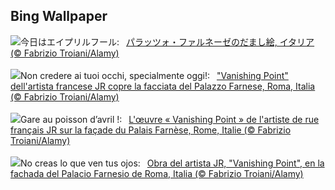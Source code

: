 ## Bing Wallpaper
![](https://www.bing.com/th?id=OHR.PalazzoFarnese_JA-JP7372412499_UHD.jpg&w=1000)今日はエイプリルフール:&nbsp;&ensp;[パラッツォ・ファルネーゼのだまし絵, イタリア (© Fabrizio Troiani/Alamy)](https://www.bing.com/th?id=OHR.PalazzoFarnese_JA-JP7372412499_UHD.jpg)
<br><br/>
![](https://www.bing.com/th?id=OHR.PalazzoFarnese_IT-IT8737632028_UHD.jpg&w=1000)Non credere ai tuoi occhi, specialmente oggi!:&nbsp;&ensp;["Vanishing Point" dell'artista francese JR copre la facciata del Palazzo Farnese, Roma, Italia (© Fabrizio Troiani/Alamy)](https://www.bing.com/th?id=OHR.PalazzoFarnese_IT-IT8737632028_UHD.jpg)
<br><br/>
![](https://www.bing.com/th?id=OHR.PalazzoFarnese_FR-FR9572652511_UHD.jpg&w=1000)Gare au poisson d’avril !:&nbsp;&ensp;[L'œuvre « Vanishing Point » de l'artiste de rue français JR sur la façade du Palais Farnèse, Rome, Italie (© Fabrizio Troiani/Alamy)](https://www.bing.com/th?id=OHR.PalazzoFarnese_FR-FR9572652511_UHD.jpg)
<br><br/>
![](https://www.bing.com/th?id=OHR.PalazzoFarnese_ES-ES9713992360_UHD.jpg&w=1000)No creas lo que ven tus ojos:&nbsp;&ensp;[Obra del artista JR, "Vanishing Point", en la fachada del Palacio Farnesio de Roma, Italia (© Fabrizio Troiani/Alamy)](https://www.bing.com/th?id=OHR.PalazzoFarnese_ES-ES9713992360_UHD.jpg)
<br><br/>
